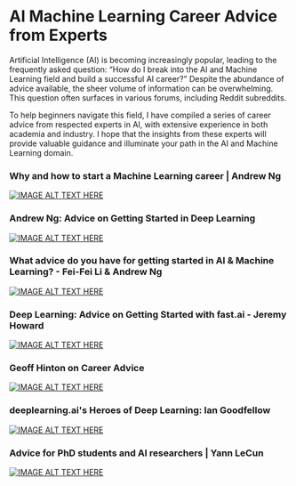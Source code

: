 # AI Machine Learning Career Advice from Experts

Artificial Intelligence (AI) is becoming increasingly popular, leading to the frequently asked question: “How do I break into the AI and Machine Learning field and build a successful AI career?” Despite the abundance of advice available, the sheer volume of information can be overwhelming. This question often surfaces in various forums, including Reddit subreddits.

To help beginners navigate this field, I have compiled a series of career advice from respected experts in AI, with extensive experience in both academia and industry. I hope that the insights from these experts will provide valuable guidance and illuminate your path in the AI and Machine Learning domain.

 ### Why and how to start a Machine Learning career | Andrew Ng 
[![IMAGE ALT TEXT HERE](https://img.youtube.com/vi/uLL6RZhoj3o/0.jpg)](https://youtu.be/uLL6RZhoj3o)

 ### Andrew Ng: Advice on Getting Started in Deep Learning 
[![IMAGE ALT TEXT HERE](https://img.youtube.com/vi/1k37OcjH7BM/0.jpg)](https://youtu.be/1k37OcjH7BM)

### What advice do you have for getting started in AI & Machine Learning? - Fei-Fei Li & Andrew Ng
[![IMAGE ALT TEXT HERE](https://img.youtube.com/vi/cxJi15eXWJU/0.jpg)](https://youtu.be/cxJi15eXWJU)

### Deep Learning: Advice on Getting Started with fast.ai - Jeremy Howard
[![IMAGE ALT TEXT HERE](https://img.youtube.com/vi/4CTDdxfSXF0/0.jpg)](https://youtu.be/4CTDdxfSXF0)

### Geoff Hinton on Career Advice
[![IMAGE ALT TEXT HERE](https://img.youtube.com/vi/oCE3QLmize4/0.jpg)](https://youtu.be/oCE3QLmize4)

###  deeplearning.ai's Heroes of Deep Learning: Ian Goodfellow 
[![IMAGE ALT TEXT HERE](https://img.youtube.com/vi/dqwx-F7Eits/0.jpg)](https://youtu.be/dqwx-F7Eits)

###  Advice for PhD students and AI researchers | Yann LeCun 
[![IMAGE ALT TEXT HERE](https://img.youtube.com/vi/aJalIyXbWtE/0.jpg)](https://youtu.be/aJalIyXbWtE)
